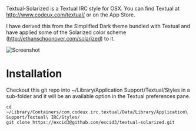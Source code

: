 Textual-Solarized is a Textual IRC style for OSX. You can find Textual at http://www.codeux.com/textual/ or on the App Store.

I have derived this from the Simplified Dark theme bundled with Textual and have applied some of the Solarized color scheme (http://ethanschoonover.com/solarized) to it.

![Screenshot](http://f.cl.ly/items/0X0m1E1Y37353p1w2h2R/Screen%20shot%202011-04-08%20at%209.15.28%20PM.png)

Installation
============
Checkout this git repo into ~/Library/Application Support/Textual/Styles in a sub-folder and it will be an available option in the Textual preferences pane.

    cd ~/Library/Containers/com.codeux.irc.textual/Data/Library/Application\ Support/Textual\ IRC/Styles/
    git clone https://excid3@github.com/excid3/textual-solarized.git
